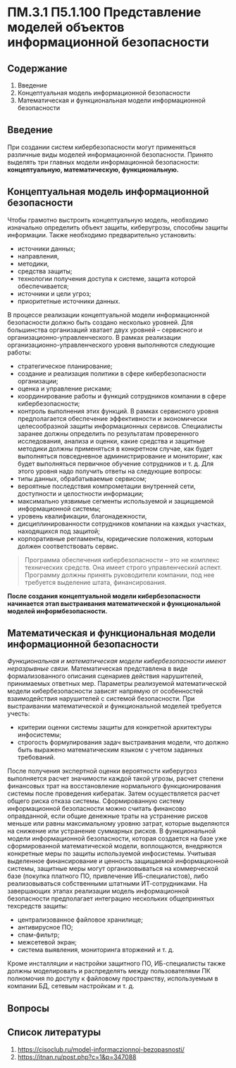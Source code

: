 # ПМ.3.1 П5.1.100 Представление моделей объектов информационной безопасности
## Содержание
1. Введение
2. Концептуальная модель информационной безопасности
3. Математическая и функциональная модели информационной безопасности

## Введение
При создании систем кибербезопасности могут применяться различные виды моделей информационной безопасности. Принято выделять три главных модели информационной безопасности: **концептуальную, математическую, функциональную.**

## Концептуальная модель информационной безопасности
Чтобы грамотно выстроить концептуальную модель, необходимо изначально определить объект защиты, киберугрозы, способны защиты информации. Также необходимо предварительно установить: 
- источники данных; 
- направления, 
- методики, 
- средства защиты; 
- технологии получения доступа к системе, защита которой обеспечивается; 
- источники и цели угроз;
- приоритетные источники данных.

В процессе реализации концептуальной модели информационной безопасности должно быть создано несколько уровней. Для большинства организаций хватает двух уровней – сервисного и организационно-управленческого. 
В рамках реализации организационно-управленческого уровня выполняются следующие работы: 
- стратегическое планирование; 
- создание и реализация политики в сфере кибербезопасности организации; 
- оценка и управление рисками;
- координирование работы и функций сотрудников компании в сфере кибербезопасности; 
- контроль выполнения этих функций. 
В рамках сервисного уровня предполагается обеспечение эффективности и экономически целесообразной защиты информационных сервисов. Специалисты заранее должны определить по результатам проверенного исследования, анализа и оценки, какие средства и защитные методики должны применяться в конкретном случае, как будет выполняться повседневное администрирование и мониторинг, как будет выполняться первичное обучение сотрудников и т. д. Для этого уровня надо получить ответы на следующие вопросы: 
- типы данных, обрабатываемые сервисом;
- вероятные последствия компрометации внутренней сети, доступности и целостности информации; 
- максимально уязвимые сегменты используемой и защищаемой информационной системы; 
- уровень квалификации, благонадежности,
- дисциплинированности сотрудников компании на каждых участках, находящихся под защитой;
- корпоративные регламенты, юридические положения, которым должен соответствовать сервис. 
> Программа обеспечения кибербезопасности – это не комплекс технических средств. Она имеет строго управленческий аспект. Программу должны принять руководители компании, под нее требуется выделение штата, финансирования. 

**После создания концептуальной модели кибербезопасности начинается этап выстраивания математической и функциональной моделей информбезопасности.**

## Математическая и функциональная модели информационной безопасности

*Функциональная и математическая модели кибербезопасности имеют неразрывные связи.* Математическая представлена в виде формализованного описания сценариев действия нарушителей, принимаемых ответных мер. Параметры реализуемой математической модели кибербезопасности зависят напрямую от особенностей взаимодействия нарушителей с системой безопасности. При выстраивании математической и функциональной моделей требуется учесть: 
- критерии оценки системы защиты для конкретной архитектуры инфосистемы; 
- строгость формулирования задач выстраивания модели, что должно быть выражено математическим языком с учетом заданных требований. 

После получения экспертной оценки вероятности киберугроз выполняется расчет значимости каждой такой угрозы, расчет степени финансовых трат на восстановление
нормального функционирования системы после проведения кибератак. Затем осуществляется расчет общего риска отказа системы. Сформированную систему информационной безопасности можно считать финансово оправданной, если общие денежные траты на устранение рисков меньше или равны максимальному уровню затрат, которые выделяются на снижение или устранение суммарных рисков. В функциональной модели информационной безопасности, которая создается на базе уже сформированной математической модели, воплощаются, внедряются конкретные меры по защиты используемой инфосистемы. Учитывая выделенное финансирование и ценность защищаемой информационной системы, защитные меры могут организовываться на коммерческой базе (покупка платного ПО, привлечение ИБ-специалистов), либо реализовываться собственными штатными ИТ-сотрудниками. На завершающих этапах реализации модель информационной безопасности предполагает интеграцию нескольких общепринятых техсредств защиты:
- централизованное файловое хранилище; 
- антивирусное ПО; 
- спам-фильтр; 
- межсетевой экран; 
- система выявления, мониторинга вторжений и т. д. 

Кроме инсталляции и настройки защитного ПО, ИБ-специалисты также должны моделировать и распределять между пользователями ПК полномочия по доступу к файловому пространству, используемым в компании БД, сетевым настройкам и т. д.

## Вопросы

## Список литературы
1. https://cisoclub.ru/model-informaczionnoj-bezopasnosti/
2. https://itnan.ru/post.php?c=1&p=347088
